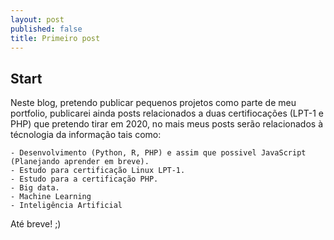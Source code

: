 ```yaml
---
layout: post
published: false
title: Primeiro post
---
```

## Start


Neste blog, pretendo publicar pequenos projetos como parte de meu portfolio, publicarei ainda posts relacionados a duas certifiocações (LPT-1 e PHP) que pretendo tirar em 2020, no mais meus posts serão relacionados à  técnologia da informação tais como:
	
    - Desenvolvimento (Python, R, PHP) e assim que possivel JavaScript (Planejando aprender em breve).
    - Estudo para certificação Linux LPT-1.
    - Estudo para a certificação PHP.
    - Big data.
    - Machine Learning
    - Inteligência Artificial


Até breve! ;)